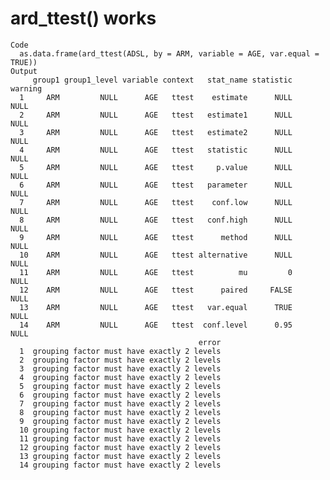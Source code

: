 # ard_ttest() works

    Code
      as.data.frame(ard_ttest(ADSL, by = ARM, variable = AGE, var.equal = TRUE))
    Output
         group1 group1_level variable context   stat_name statistic warning
      1     ARM         NULL      AGE   ttest    estimate      NULL    NULL
      2     ARM         NULL      AGE   ttest   estimate1      NULL    NULL
      3     ARM         NULL      AGE   ttest   estimate2      NULL    NULL
      4     ARM         NULL      AGE   ttest   statistic      NULL    NULL
      5     ARM         NULL      AGE   ttest     p.value      NULL    NULL
      6     ARM         NULL      AGE   ttest   parameter      NULL    NULL
      7     ARM         NULL      AGE   ttest    conf.low      NULL    NULL
      8     ARM         NULL      AGE   ttest   conf.high      NULL    NULL
      9     ARM         NULL      AGE   ttest      method      NULL    NULL
      10    ARM         NULL      AGE   ttest alternative      NULL    NULL
      11    ARM         NULL      AGE   ttest          mu         0    NULL
      12    ARM         NULL      AGE   ttest      paired     FALSE    NULL
      13    ARM         NULL      AGE   ttest   var.equal      TRUE    NULL
      14    ARM         NULL      AGE   ttest  conf.level      0.95    NULL
                                              error
      1  grouping factor must have exactly 2 levels
      2  grouping factor must have exactly 2 levels
      3  grouping factor must have exactly 2 levels
      4  grouping factor must have exactly 2 levels
      5  grouping factor must have exactly 2 levels
      6  grouping factor must have exactly 2 levels
      7  grouping factor must have exactly 2 levels
      8  grouping factor must have exactly 2 levels
      9  grouping factor must have exactly 2 levels
      10 grouping factor must have exactly 2 levels
      11 grouping factor must have exactly 2 levels
      12 grouping factor must have exactly 2 levels
      13 grouping factor must have exactly 2 levels
      14 grouping factor must have exactly 2 levels

